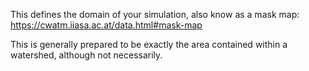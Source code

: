 This defines the domain of your simulation, also know as a mask map:
https://cwatm.iiasa.ac.at/data.html#mask-map

This is generally prepared to be exactly the area contained within a watershed, although not necessarily. 
